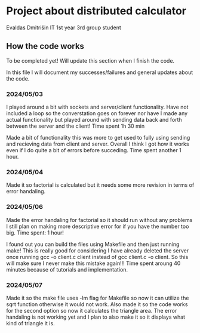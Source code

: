 # Project about distributed calculator

Evaldas Dmitrišin IT 1st year 3rd group student

## **How the code works** 
To be completed yet! Will update this section when I finish the code.

In this file I will document my successes/failures and general updates about the code.

### 2024/05/03
I played around a bit with sockets and server/client functionality. Have not included a loop so the converstation goes on forever nor have I made any actual functionality but played around
with sending data back and forth between the server and the client! Time spent 1h 30 min

Made a bit of functionality this was more to get used to fully using sending and recieving data from client and server. Overall I think I got how it works even if I do quite a bit of errors
before succeding. Time spent another 1 hour.

### 2024/05/04
Made it so factorial is calculated but it needs some more revision in terms of error handaling.

### 2024/05/06
Made the error handaling for factorial so it should run without any problems I still plan on making more descriptive error for if you have the number too big. Time spent: 1 hour!

I found out you can build the files using Makefile and then just running make! This is really good for considering I have already deleted the server once running gcc -o client.c client
instead of gcc client.c -o client. So this will make sure I never make this mistake again!!! Time spent aroung 40 minutes because of tutorials and implementation.

### 2024/05/07
Made it so the make file uses -lm flag for Makefile so now it can utilize the sqrt function otherwise it would not work. Also made it so the code works for the second option so now it
calculates the triangle area. The error handaling is not working yet and I plan to also make it so it displays what kind of triangle it is.
